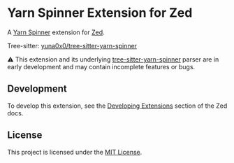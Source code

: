 # Yarn Spinner Extension for Zed

A [Yarn Spinner](https://www.yarnspinner.dev) extension for [Zed](https://zed.dev).

Tree-sitter: [yuna0x0/tree-sitter-yarn-spinner](https://github.com/yuna0x0/tree-sitter-yarn-spinner)

⚠️ This extension and its underlying [tree-sitter-yarn-spinner](https://github.com/yuna0x0/tree-sitter-yarn-spinner) parser are in early development and may contain incomplete features or bugs.

## Development

To develop this extension, see the [Developing Extensions](https://zed.dev/docs/extensions/developing-extensions) section of the Zed docs.

## License

This project is licensed under the [MIT License](LICENSE).
